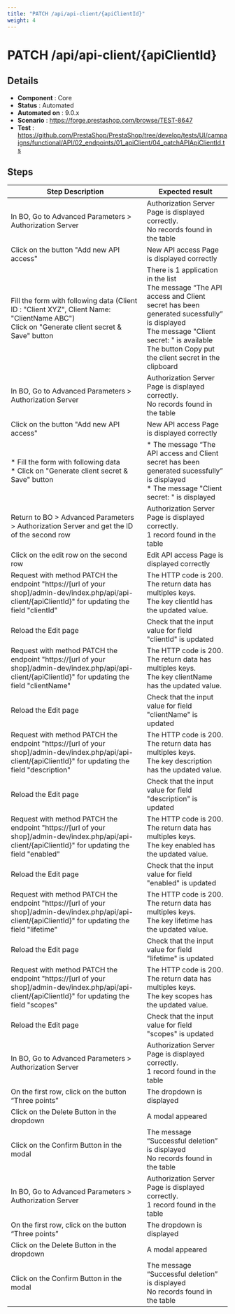```yaml
---
title: "PATCH /api/api-client/{apiClientId}"
weight: 4
---
```


# PATCH /api/api-client/{apiClientId}
## Details
* **Component** : Core
* **Status** : Automated
* **Automated on** : 9.0.x
* **Scenario** : https://forge.prestashop.com/browse/TEST-8647
* **Test** : https://github.com/PrestaShop/PrestaShop/tree/develop/tests/UI/campaigns/functional/API/02_endpoints/01_apiClient/04_patchAPIApiClientId.ts

## Steps
| Step Description | Expected result |
| ----- | ----- |
| In BO, Go to Advanced Parameters > Authorization Server | Authorization Server Page is displayed correctly.<br>No records found in the table |
| Click on the button "Add new API access" | New API access Page is displayed correctly |
| Fill the form with following data (Client ID : "Client XYZ", Client Name: "ClientName ABC")<br>Click on "Generate client secret & Save" button | There is 1 application in the list<br>The message “The API access and Client secret has been generated sucessfully” is displayed<br>The message "Client secret: " is available<br>The button Copy put the client secret in the clipboard |
| In BO, Go to Advanced Parameters > Authorization Server | Authorization Server Page is displayed correctly.<br>No records found in the table |
| Click on the button "Add new API access" | New API access Page is displayed correctly |
| * Fill the form with following data<br> * Click on "Generate client secret & Save" button | * The message “The API access and Client secret has been generated sucessfully” is displayed<br> * The message "Client secret: " is displayed |
| Return to BO > Advanced Parameters > Authorization Server and get the ID of the second row | Authorization Server Page is displayed correctly.<br>1 record found in the table |
| Click on the edit row on the second row | Edit API access Page is displayed correctly |
| Request with method PATCH the endpoint "https://[url of your shop]/admin-dev/index.php/api/api-client/\{apiClientId}" for updating the field "clientId" | The HTTP code is 200.<br>The return data has multiples keys.<br>The key clientId has the updated value. |
| Reload the Edit page | Check that the input value for field "clientId" is updated |
| Request with method PATCH the endpoint "https://[url of your shop]/admin-dev/index.php/api/api-client/\{apiClientId}" for updating the field "clientName" | The HTTP code is 200.<br>The return data has multiples keys.<br>The key clientName has the updated value. |
| Reload the Edit page | Check that the input value for field "clientName" is updated |
| Request with method PATCH the endpoint "https://[url of your shop]/admin-dev/index.php/api/api-client/\{apiClientId}" for updating the field "description" | The HTTP code is 200.<br>The return data has multiples keys.<br>The key description has the updated value. |
| Reload the Edit page | Check that the input value for field "description" is updated |
| Request with method PATCH the endpoint "https://[url of your shop]/admin-dev/index.php/api/api-client/\{apiClientId}" for updating the field "enabled" | The HTTP code is 200.<br>The return data has multiples keys.<br>The key enabled has the updated value. |
| Reload the Edit page | Check that the input value for field "enabled" is updated |
| Request with method PATCH the endpoint "https://[url of your shop]/admin-dev/index.php/api/api-client/\{apiClientId}" for updating the field "lifetime" | The HTTP code is 200.<br>The return data has multiples keys.<br>The key lifetime has the updated value. |
| Reload the Edit page | Check that the input value for field "lifetime" is updated |
| Request with method PATCH the endpoint "https://[url of your shop]/admin-dev/index.php/api/api-client/\{apiClientId}" for updating the field "scopes" | The HTTP code is 200.<br>The return data has multiples keys.<br>The key scopes has the updated value. |
| Reload the Edit page | Check that the input value for field "scopes" is updated |
| In BO, Go to Advanced Parameters > Authorization Server | Authorization Server Page is displayed correctly.<br>1 record found in the table |
| On the first row, click on the button “Three points” | The dropdown is displayed |
| Click on the Delete Button in the dropdown | A modal appeared |
| Click on the Confirm Button in the modal | The message “Successful deletion” is displayed<br>No records found in the table |
| In BO, Go to Advanced Parameters > Authorization Server | Authorization Server Page is displayed correctly.<br>1 record found in the table |
| On the first row, click on the button “Three points” | The dropdown is displayed |
| Click on the Delete Button in the dropdown | A modal appeared |
| Click on the Confirm Button in the modal | The message “Successful deletion” is displayed<br>No records found in the table |
